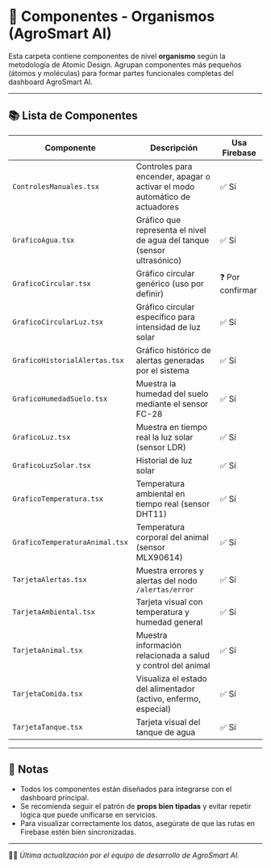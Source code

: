 # 🧩 Componentes - Organismos (AgroSmart AI)

Esta carpeta contiene componentes de nivel **organismo** según la metodología de Atomic Design. Agrupan componentes más pequeños (átomos y moléculas) para formar partes funcionales completas del dashboard AgroSmart AI.

---

## 📚 Lista de Componentes

| Componente                        | Descripción                                                                 | Usa Firebase |
|----------------------------------|-----------------------------------------------------------------------------|--------------|
| `ControlesManuales.tsx`          | Controles para encender, apagar o activar el modo automático de actuadores  | ✅ Sí         |
| `GraficoAgua.tsx`                | Gráfico que representa el nivel de agua del tanque (sensor ultrasónico)     | ✅ Sí         |
| `GraficoCircular.tsx`            | Gráfico circular genérico (uso por definir)                                 | ❓ Por confirmar |
| `GraficoCircularLuz.tsx`         | Gráfico circular específico para intensidad de luz solar                     | ✅ Sí         |
| `GraficoHistorialAlertas.tsx`    | Gráfico histórico de alertas generadas por el sistema                        | ✅ Sí         |
| `GraficoHumedadSuelo.tsx`        | Muestra la humedad del suelo mediante el sensor FC-28                        | ✅ Sí         |
| `GraficoLuz.tsx`                 | Muestra en tiempo real la luz solar (sensor LDR)                             | ✅ Sí         |
| `GraficoLuzSolar.tsx`            | Historial de luz solar                                                       | ✅ Sí         |
| `GraficoTemperatura.tsx`         | Temperatura ambiental en tiempo real (sensor DHT11)                          | ✅ Sí         |
| `GraficoTemperaturaAnimal.tsx`   | Temperatura corporal del animal (sensor MLX90614)                            | ✅ Sí         |
| `TarjetaAlertas.tsx`             | Muestra errores y alertas del nodo `/alertas/error`                          | ✅ Sí         |
| `TarjetaAmbiental.tsx`           | Tarjeta visual con temperatura y humedad general                             | ✅ Sí         |
| `TarjetaAnimal.tsx`              | Muestra información relacionada a salud y control del animal                 | ✅ Sí         |
| `TarjetaComida.tsx`              | Visualiza el estado del alimentador (activo, enfermo, especial)              | ✅ Sí         |
| `TarjetaTanque.tsx`              | Tarjeta visual del tanque de agua                                            | ✅ Sí         |

---

## 🔄 Notas

- Todos los componentes están diseñados para integrarse con el dashboard principal.
- Se recomienda seguir el patrón de **props bien tipadas** y evitar repetir lógica que puede unificarse en servicios.
- Para visualizar correctamente los datos, asegúrate de que las rutas en Firebase estén bien sincronizadas.

---

👨‍💻 *Última actualización por el equipo de desarrollo de AgroSmart AI.*
